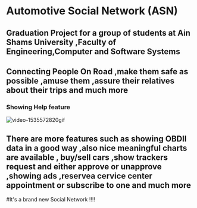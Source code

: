 # Automotive Social Network (ASN)
## Graduation Project for a group of students at Ain Shams University ,Faculty of Engineering,Computer and Software Systems
## Connecting People On Road ,make them safe as possible ,amuse them ,assure their relatives about their trips and much more

### Showing Help feature
![video-1535572820gif](https://user-images.githubusercontent.com/20757813/44812537-c5d21d00-abd7-11e8-8f5d-b9b138a12597.gif)

## There are more features such as showing OBDII data in a good way ,also nice meaningful charts are available , buy/sell cars ,show trackers request and  either approve or unapprove ,showing ads ,reservea cervice center appointment or subscribe to one and much more
#It's a brand new Social Network !!!!
